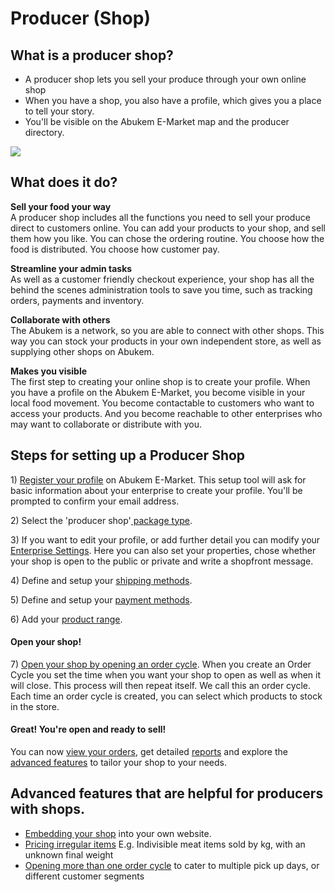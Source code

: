 # Producer \(Shop\)

## What is a producer shop?

* A producer shop lets you sell your produce through your own online shop
* When you have a shop, you also have a profile, which gives you a place to tell your story.
* You'll be visible on the Abukem E-Market map and the producer directory.

![](../.gitbook/assets/producer-shop.png)

## What does it do?

**Sell your food your way**  
A producer shop includes all the functions you need to sell your produce direct to customers online. You can add your products to your shop, and sell them how you like. You can chose the ordering routine. You choose how the food is distributed. You choose how customer pay.

**Streamline your admin tasks**  
As well as a customer friendly checkout experience, your shop has all the behind the scenes administration tools to save you time, such as tracking orders, payments and inventory.

**Collaborate with others**  
The Abukem is a network, so you are able to connect with other shops. This way you can stock your products in your own independent store, as well as supplying other shops on Abukem.

**Makes you visible**  
The first step to creating your online shop is to create your profile. When you have a profile on the Abukem E-Market, you become visible in your local food movement. You become contactable to customers who want to access your products. And you become reachable to other enterprises who may want to collaborate or distribute with you.

## Steps for setting up a Producer Shop

1\) [Register your profile](../basic-features/register-and-create-your-profile.md) on Abukem E-Market. This setup tool will ask for basic information about your enterprise to create your profile. You'll be prompted to confirm your email address.

2\) Select the 'producer shop'[ package type](../basic-features/package-types.md).

3\) If you want to edit your profile, or add further detail you can modify your [Enterprise Settings](../basic-features/enterprise-settings.md). Here you can also set your properties, chose whether your shop is open to the public or private and write a shopfront message.

4\) Define and setup your [shipping methods](../basic-features/shipping-methods.md).

5\) Define and setup your [payment methods](../basic-features/payment-methods.md).

6\) Add your [product range](../basic-features/products.md).

#### **Open your shop!**

7\) [Open your shop by opening an order cycle](../advanced-features/order-cycles/). When you create an Order Cycle you set the time when you want your shop to open as well as when it will close. This process will then repeat itself. We call this an order cycle. Each time an order cycle is created, you can select which products to stock in the store.

#### **Great! You're open and ready to sell!**

You can now [view your orders](../advanced-features/orders/), get detailed [reports](../basic-features/reports.md) and explore the [advanced features](../advanced-features/) to tailor your shop to your needs.

## Advanced features that are helpful for producers with shops.

* [Embedding your shop](../advanced-features/shop-setup/embedded-shopfront.md) into your own website.
* [Pricing irregular items](../advanced-features/products/pricing-irregular-items-kg.md) E.g. Indivisible meat items sold by kg, with an unknown final weight
* [Opening more than one order cycle](../advanced-features/order-cycles/opening-more-than-one-order-cycle.md) to cater to multiple pick up days, or different customer segments

